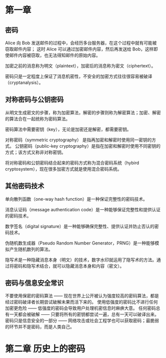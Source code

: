 # 第一章

## 密码

Alice 向 Bob 发送邮件的过程中，会经历多台服务器，在这个过程中就有可能被窃取邮件内容；
这时 Alice 可以通过加密邮件内容，然后再发送给 Bob，这样即使邮件内容被窃取，也无法得知邮件的原始内容。

加密之前的消息称为明文（plaintext），加密后的消息称为密文（ciphertext）。

密码只是一定程度上保证了消息机密性，不安全的加密方式往往很容易被破译（cryptanalysis）。

## 对称密码与公钥密码

从明文生成密文的步骤，称为加密算法，解密的步骤则称为解密算法；加密、解密的算法合在一起统称为密码算法。

密码算法中需要密钥（key），无论是加密还是解密，都需要密钥。

对称密码（symmetric cryptography） 是指再加密和解密时使用同一密钥的方式。
公钥密码（public-key cryptography）是指在加密和解密时使用不同密钥的方式；该方式又称非对称密钥。

将对称密码和公钥密码结合起来的密码方式称为混合密码系统（hybird cryptosystem），现在很多加密方式就是使用混合密码系统。

## 其他密码技术

单向散列函数（one-way hash function）是一种保证完整性的密码技术。

消息认证码（message authentication code）是一种能够保证完整性和提供认证的密码技术。

数字签名（digital signature）是一种能够确保完整性、提供认证并防止否认的密码技术。

伪随机数生成器（Pseudo Random Number Generator，PRNG）是一种能够模拟产生随机数列的算法。

隐写术是一种隐藏消息本身（明文）的技术，数字水印就运用了隐写术的方法。通过将密码和隐写术结合，就可以隐藏消息本身和内容（密文）。

## 密码与信息安全常识

不要使用保密的密码算法 —— 现在世界上公开被认为强度较高的密码算法，都是经过密码破译者长期尝试破解未果而活下来的。
使用低强度的密码比不进行任何加密更危险 —— 低强度的密码会导致用户处理机密信息时麻痹大意。
任何密码总有一天都会被破解 —— 只要将所有的密钥都尝试一遍，总有一天可以破译出来。
密码只是信息安全的一部分 —— 网络攻击或社会工程学也可以获取密码；最脆弱的环节并不是密码，而是人类自己。

# 第二章 历史上的密码